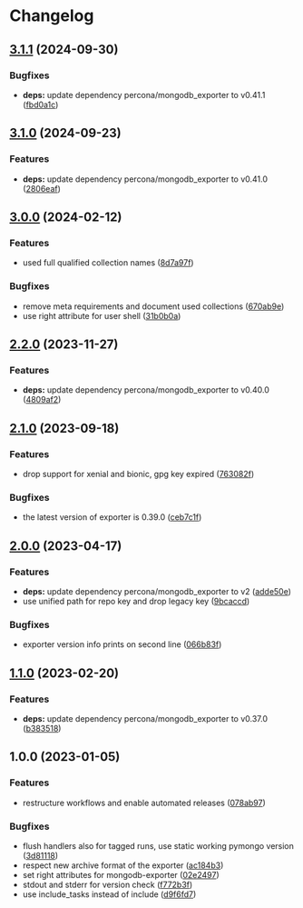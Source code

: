 # Changelog

## [3.1.1](https://github.com/rolehippie/mongodb/compare/v3.1.0...v3.1.1) (2024-09-30)


### Bugfixes

* **deps:** update dependency percona/mongodb_exporter to v0.41.1 ([fbd0a1c](https://github.com/rolehippie/mongodb/commit/fbd0a1c315ddae007566bb4b0fecc48b315630f2))

## [3.1.0](https://github.com/rolehippie/mongodb/compare/v3.0.0...v3.1.0) (2024-09-23)


### Features

* **deps:** update dependency percona/mongodb_exporter to v0.41.0 ([2806eaf](https://github.com/rolehippie/mongodb/commit/2806eaf55cf2db8bb4b66dcd2761ec3d8ddb10bc))

## [3.0.0](https://github.com/rolehippie/mongodb/compare/v2.2.0...v3.0.0) (2024-02-12)


### Features

* used full qualified collection names ([8d7a97f](https://github.com/rolehippie/mongodb/commit/8d7a97f8067419adeb47fe0633912c02c1471edb))


### Bugfixes

* remove meta requirements and document used collections ([670ab9e](https://github.com/rolehippie/mongodb/commit/670ab9e7c51e75942eadc8db68be850e00642ba8))
* use right attribute for user shell ([31b0b0a](https://github.com/rolehippie/mongodb/commit/31b0b0a33e2a349a908737cce759935ecbab3d2b))

## [2.2.0](https://github.com/rolehippie/mongodb/compare/v2.1.0...v2.2.0) (2023-11-27)


### Features

* **deps:** update dependency percona/mongodb_exporter to v0.40.0 ([4809af2](https://github.com/rolehippie/mongodb/commit/4809af23379c1c8eecb2067c754584f7aa545ba8))

## [2.1.0](https://github.com/rolehippie/mongodb/compare/v2.0.0...v2.1.0) (2023-09-18)


### Features

* drop support for xenial and bionic, gpg key expired ([763082f](https://github.com/rolehippie/mongodb/commit/763082f3c1a945775080d11c9a84c8e410e64079))


### Bugfixes

* the latest version of exporter is 0.39.0 ([ceb7c1f](https://github.com/rolehippie/mongodb/commit/ceb7c1ffa2dd996fc9c1df7decc28142e5997743))

## [2.0.0](https://github.com/rolehippie/mongodb/compare/v1.1.0...v2.0.0) (2023-04-17)


### Features

* **deps:** update dependency percona/mongodb_exporter to v2 ([adde50e](https://github.com/rolehippie/mongodb/commit/adde50e80077052e3cffda25a49c1432b04f8d1b))
* use unified path for repo key and drop legacy key ([9bcaccd](https://github.com/rolehippie/mongodb/commit/9bcaccdb6cff83bc54e0ab6eded7269e9af50f43))


### Bugfixes

* exporter version info prints on second line ([066b83f](https://github.com/rolehippie/mongodb/commit/066b83ff53bd73cdc8440ae40a5f0aea27f45239))

## [1.1.0](https://github.com/rolehippie/mongodb/compare/v1.0.0...v1.1.0) (2023-02-20)


### Features

* **deps:** update dependency percona/mongodb_exporter to v0.37.0 ([b383518](https://github.com/rolehippie/mongodb/commit/b3835188879fb13271df0e31de0dfb7a460abe61))

## 1.0.0 (2023-01-05)


### Features

* restructure workflows and enable automated releases ([078ab97](https://github.com/rolehippie/mongodb/commit/078ab9745003be217f8cff35132766384ef2742b))


### Bugfixes

* flush handlers also for tagged runs, use static working pymongo version ([3d81118](https://github.com/rolehippie/mongodb/commit/3d8111826bd298b7636e81400052bd988822eac2))
* respect new archive format of the exporter ([ac184b3](https://github.com/rolehippie/mongodb/commit/ac184b319d7b5910aab5e76a136dee4a14e18fcf))
* set right attributes for mongodb-exporter ([02e2497](https://github.com/rolehippie/mongodb/commit/02e249799f214472162f41398ef6d4e6e3c84196))
* stdout and stderr for version check ([f772b3f](https://github.com/rolehippie/mongodb/commit/f772b3f8dd6dc3c175412736801bb48b885df8f0))
* use include_tasks instead of include ([d9f6fd7](https://github.com/rolehippie/mongodb/commit/d9f6fd7540cb9a5c6ae47d678ae64aacd3e43b80))
